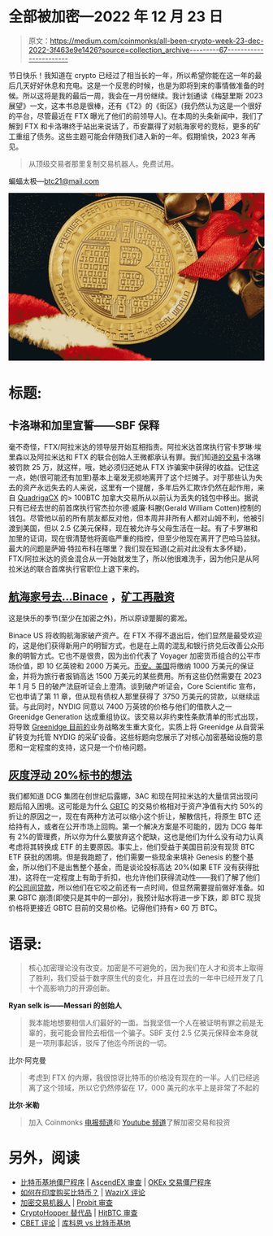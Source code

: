 # 全部被加密—2022 年 12 月 23 日

> 原文：<https://medium.com/coinmonks/all-been-crypto-week-23-dec-2022-3f463e9e1426?source=collection_archive---------67----------------------->

节日快乐！我知道在 crypto 已经过了相当长的一年，所以希望你能在这一年的最后几天好好休息和充电。这是一个反思的时候，也是为即将到来的事情做准备的时候。所以这将是我的最后一周，我会在一月份继续。我计划通读《梅瑟里斯 2023 展望》一文，这本书总是很棒，还有《T2》的《街区》(我仍然认为这是一个很好的平台，尽管最近在 FTX 曝光了他们的前领导人)。在本周的头条新闻中，我们了解到 FTX 和卡洛琳终于站出来说话了，币安赢得了对航海家号的竞标，更多的矿工重组了债务。这些主题可能会伴随我们进入新的一年。假期愉快，2023 年再见。

> 从顶级交易者那里复制交易机器人。免费试用。

蝙蝠太极—[btc21@mail.com](mailto:btc21@mail.com)

![](img/2aa3ebcd2a3dea915e223d4f62625d6e.png)

# 标题:

## 卡洛琳和加里宣誓——SBF 保释

毫不奇怪，FTX/阿拉米达的领导层开始互相指责。阿拉米达首席执行官卡罗琳·埃里森以及阿拉米达和 FTX 的联合创始人王微都承认有罪。我们知道[的交易](https://s3.documentcloud.org/documents/23495436/crypto-cooperator-ftx-alamedas-caroline-ellisons-plea-agreement-inner-city-press-on-the-case.pdf)卡洛琳被罚款 25 万，就这样，哦，她必须归还她从 FTX 诈骗案中获得的收益。记住这一点，她(很可能还有加里)基本上毫发无损地离开了这个烂摊子。对于那些认为失去的资产永远失去的人来说，这里有一个提醒，多年后外汇欺诈仍然在起作用，来自 [QuadrigaCX](https://www.coindesk.com/policy/2022/12/19/bitcoin-addresses-tied-to-defunct-canadian-crypto-exchange-quadrigacx-wake-up/) 的> 100BTC 加拿大交易所从以前认为丢失的钱包中移出。据说只有已经去世的前首席执行官杰拉尔德·威廉·科滕(Gerald William Cotten)控制的钱包。尽管他以前的所有朋友都反对他，但本周并非所有人都对山姆不利，他被引渡到美国，但以 2.5 亿美元保释，现在被允许与父母生活在一起。有了卡罗琳和加里的证词，现在很清楚他将面临严重的指控，但至少他现在离开了巴哈马监狱。最大的问题是萨姆·特拉布科在哪里？我们现在知道(之前对此没有太多怀疑)，FTX/阿拉米达的资金混合从一开始就发生了，所以他很难洗手，因为他只是从阿拉米达的联合首席执行官职位上退下来的。

## [航海家号去…Binace](https://www.prnewswire.com/news-releases/voyager-announces-agreement-for-binanceus-to-acquire-its-assets-301706065.html) ，[矿工再融资](https://www.reuters.com/technology/bitcoin-miner-core-scientific-file-chapter-11-bankruptcy-cnbc-2022-12-21/)

这是快乐的季节(至少在加密之外)，所以原谅蹩脚的雾凇。

Binace US 将收购航海家破产资产。在 FTX 不得不退出后，他们显然是最受欢迎的，这是他们获得新用户的明智方式，也是在上周的混乱和银行挤兑后改善公众形象的明智方式。它也不是很贵，因为出价代表了 Voyager 加密货币组合的公平市场价值，即 10 亿英镑和 2000 万美元。[币安。美国](http://binance.us/)将缴纳 1000 万美元的保证金，并将为旅行者报销高达 1500 万美元的某些费用。所有这些仍然需要在 2023 年 1 月 5 日的破产法庭听证会上澄清。谈到破产听证会，Core Scientific 宣布，它也申请了第 11 章，但从现有债权人那里获得了 3750 万美元的贷款，以继续运营。与此同时，NYDIG 同意以 7400 万英镑的价格与他们的借款人之一 Greenidge Generation 达成重组协议。该交易以非约束性条款清单的形式出现，将导致 [Greenidge 目前的](https://www.prnewswire.com/news-releases/greenidge-generation-executes-term-sheet-with-secured-lender-nydig-regarding-debt-renegotiations-provides-liquidity-update-301706932.html)业务战略发生重大变化，实质上将 Greenidge 从自营采矿转变为托管 NYDIG 的采矿设备。这些标题向您展示了对核心加密基础设施的意愿和一定程度的支持，这只是一个价格问题。

## [灰度浮动 20%标书的想法](https://www.bloomberg.com/news/articles/2022-12-19/grayscale-floats-tender-offer-idea-for-fund-gbtc-if-sec-lawsuit-fails)

我们都知道 DCG 集团在创世纪后露娜，3AC 和现在阿拉米达的大量信贷出现问题后陷入困境。这可能是为什么 [GBTC](https://ycharts.com/companies/GBTC/discount_or_premium_to_nav) 的交易价格相对于资产净值有大约 50%的折让的原因之一，现在有两种方法可以缩小这个折让，解散信托，将原生 BTC 还给持有人，或者在公开市场上回购。第一个解决方案是不可能的，因为 DCG 每年有 2%的管理费，所以你为什么要放弃这个肥缺，这也是他们为什么没有动力认真考虑将其转换成 ETF 的主要原因。事实上，他们受益于美国目前没有现货 BTC ETF 获批的困境。但是我跑题了，他们需要一些现金来填补 Genesis 的整个基金，所以他们不是出售整个基金，而是谈论投标高达 20%(如果 ETF 没有获得批准)，这将在一定程度上有助于折扣，也允许他们获得流动性——我们了解了他们的[公司间贷款](https://www.bloomberg.com/news/articles/2022-11-22/genesis-balance-sheet-reveals-web-of-loans-across-silbert-empire-dcg)，所以他们在它咬之前还有一点时间，但显然需要提前做好准备。如果 GBTC 崩溃(即使只是其中的一部分)，我预计贴水将进一步下跌，即 BTC 现货价格将更接近 GBTC 目前的交易价格。记得他们持有> 60 万 BTC。

# **语录:**

> 核心加密理论没有改变。加密是不可避免的，因为我们在人才和资本上取得了胜利，我们受益于数字原生代的变化，并且在过去的一年中已经开发了几十个高影响力的开源创新。

**Ryan selk is——Messari 的创始人**

> 我本能地想要相信人们最好的一面。当我坚信一个人在被证明有罪之前是无辜的，我可能会冒险去相信一个骗子。SBF 支付 2.5 亿美元保释金本身就是一项刑事起诉，驳斥了他迄今所说的一切。

比尔·阿克曼

> 考虑到 FTX 的内爆，我很惊讶比特币的价格没有现在的一半。人们已经逃离了这个领域，所以它仍然停留在 17，000 美元的水平上是非常了不起的

**比尔·米勒**

> 加入 Coinmonks [电报频道](https://t.me/coincodecap)和 [Youtube 频道](https://www.youtube.com/c/coinmonks/videos)了解加密交易和投资

# 另外，阅读

*   [比特币基地僵尸程序](/coinmonks/coinbase-bots-ac6359e897f3) | [AscendEX 审查](/coinmonks/ascendex-review-53e829cf75fa) | [OKEx 交易僵尸程序](/coinmonks/okex-trading-bots-234920f61e60)
*   [如何在印度购买比特币？](/coinmonks/buy-bitcoin-in-india-feb50ddfef94) | [WazirX 评论](/coinmonks/wazirx-review-5c811b074f5b)
*   [加密交易机器人](/coinmonks/crypto-trading-bot-c2ffce8acb2a) | [Probit 审查](https://coincodecap.com/probit-review)
*   [CryptoHopper 替代品](/coinmonks/cryptohopper-alternatives-d67287b16d27) | [HitBTC 审查](/coinmonks/hitbtc-review-c5143c5d53c2)
*   [CBET 评论](https://coincodecap.com/cbet-casino-review) | [库科恩 vs 比特币基地](https://coincodecap.com/kucoin-vs-coinbase)